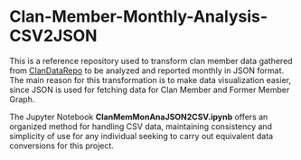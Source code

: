# Clan-Member-Monthly-Analysis-CSV2JSON

This is a reference repository used to transform clan member data gathered from [ClanDataRepo](https://github.com/Lightning-President-9/ClanDataRepo) to be analyzed and reported monthly in JSON format. The main reason for this transformation is to make data visualization easier, since JSON is used for fetching data for Clan Member and Former Member Graph.

The Jupyter Notebook **ClanMemMonAnaJSON2CSV.ipynb** offers an organized method for handling CSV data, maintaining consistency and simplicity of use for any individual seeking to carry out equivalent data conversions for this project.
